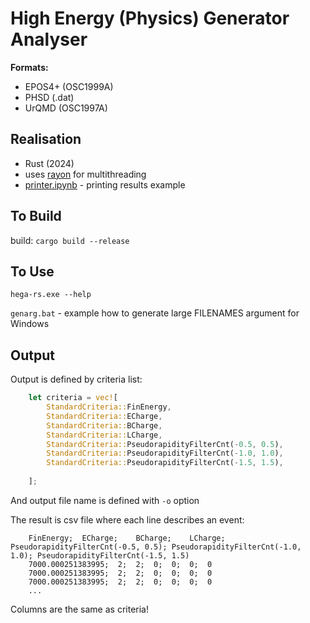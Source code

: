 # High Energy (Physics) Generator Analyser

**Formats:**

- EPOS4+ (OSC1999A)
- PHSD (.dat)
- UrQMD (OSC1997A)

## Realisation

- Rust (2024)
- uses [rayon](https://docs.rs/rayon/latest/rayon/) for multithreading
- [printer.ipynb](https://github.com/YoitzWolf/hega-rs/printer.ipynb]) - printing results example

## To Build

build: `cargo build --release`

## To Use

`hega-rs.exe --help`

`genarg.bat` - example how to generate large FILENAMES argument for Windows

## Output

Output is defined by criteria list:

```rust
    let criteria = vec![
        StandardCriteria::FinEnergy,
        StandardCriteria::ECharge,
        StandardCriteria::BCharge,
        StandardCriteria::LCharge,
        StandardCriteria::PseudorapidityFilterCnt(-0.5, 0.5),
        StandardCriteria::PseudorapidityFilterCnt(-1.0, 1.0),
        StandardCriteria::PseudorapidityFilterCnt(-1.5, 1.5),
        
    ];
```

And output file name is defined with `-o` option

The result is csv file where each line describes an event:

```csv
    FinEnergy;	ECharge;	BCharge;	LCharge;	PseudorapidityFilterCnt(-0.5, 0.5);	PseudorapidityFilterCnt(-1.0, 1.0);	PseudorapidityFilterCnt(-1.5, 1.5)
    7000.000251383995;	2;	2;	0;	0;	0;	0
    7000.000251383995;	2;	2;	0;	0;	0;	0
    7000.000251383995;	2;	2;	0;	0;	0;	0
    ...
```

Columns are the same as criteria!
